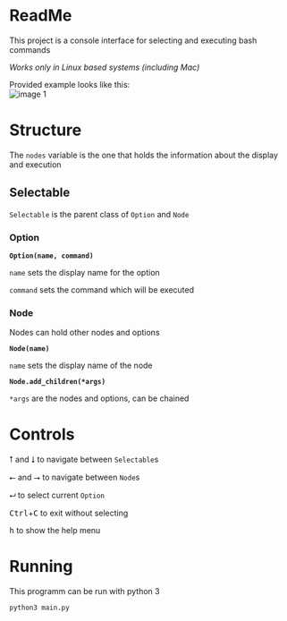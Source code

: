# ReadMe

This project is a console interface for selecting and executing bash commands

*Works only in Linux based systems (including Mac)*

Provided example looks like this:  
![image 1](http://thephisics101.eu/images/image-1.png)

# Structure

The `nodes` variable is the one that holds the information about the display and execution

## Selectable

`Selectable` is the parent class of `Option` and `Node`

### Option

**`Option(name, command)`**

`name` sets the display name for the option

`command` sets the command which will be executed

### Node

Nodes can hold other nodes and options

**`Node(name)`**

`name` sets the display name of the node  

**`Node.add_children(*args)`**

`*args` are the nodes and options, can be chained

# Controls

<kbd>⭡</kbd> and <kbd>⭣</kbd> to navigate between `Selectable`s

<kbd>⭠</kbd> and <kbd>⭢</kbd> to navigate between `Node`s

<kbd>⮠</kbd> to select current `Option`

<kbd>Ctrl</kbd>+<kbd>C</kbd> to exit without selecting

<kbd>h</kbd> to show the help menu

# Running

This programm can be run with python 3

`python3 main.py`
